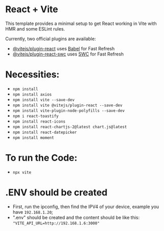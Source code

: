 # React + Vite

This template provides a minimal setup to get React working in Vite with HMR and some ESLint rules.

Currently, two official plugins are available:

- [@vitejs/plugin-react](https://github.com/vitejs/vite-plugin-react/blob/main/packages/plugin-react/README.md) uses [Babel](https://babeljs.io/) for Fast Refresh
- [@vitejs/plugin-react-swc](https://github.com/vitejs/vite-plugin-react-swc) uses [SWC](https://swc.rs/) for Fast Refresh


# Necessities: 
- `npm install`
- `npm install axios`
- `npm install vite --save-dev`
- `npm install vite @vitejs/plugin-react --save-dev`
- `npm install vite-plugin-node-polyfills --save-dev`
- `npm i react-toastify`
- `npm install react-icons`
- `npm install react-chartjs-2@latest chart.js@latest`
- `npm install react-datepicker`
- `npm install moment`


# To run the Code:
- `npx vite`

# .ENV should be created
- First, run the ipconfig, then find the IPV4 of your device, example you have `192.168.1.20`;
- ".env" should be created and the content should be like this: `"VITE_API_URL=http://192.168.1.6:3000"`
